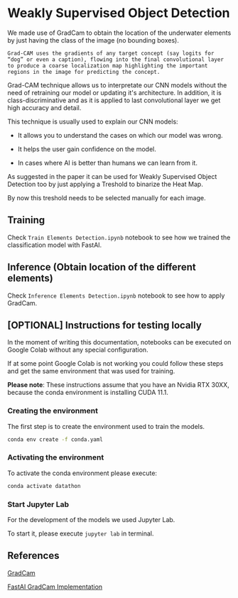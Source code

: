 # Weakly Supervised Object Detection


We made use of GradCam to obtain the location of the underwater elements by just having the class of the image (no bounding boxes).

```
Grad-CAM uses the gradients of any target concept (say logits for “dog” or even a caption), flowing into the final convolutional layer to produce a coarse localization map highlighting the important regions in the image for predicting the concept.
```

Grad-CAM technique allows us to interpretate our CNN models
without the need of retraining our model or updating it's architecture. In addition, it is class-discriminative and as it is applied to last convolutional layer we get high accuracy and detail.

This technique is usually used to explain our CNN models:
* It allows you to understand the cases on which our model was wrong.

* It helps the user gain confidence on the model.

* In cases where AI is better than humans we can learn from it.

As suggested in the paper it can be used for Weakly Supervised Object Detection too by just applying a Treshold to binarize the Heat Map. 

By now this treshold needs to be selected manually for each image.

## Training

Check `Train Elements Detection.ipynb` notebook to see how we trained the classification model with FastAI.

## Inference (Obtain location of the different elements)

Check `Inference Elements Detection.ipynb` notebook to see how to apply GradCam.
## [OPTIONAL] Instructions for testing locally

In the moment of writing this documentation, notebooks can be executed on Google Colab without any special configuration.

If at some point Google Colab is not working you could follow these steps and get the same environment that was used for training. 

**Please note**: These instructions assume that you have an Nvidia RTX 30XX, because the conda environment is installing CUDA 11.1.
### Creating the environment

The first step is to create the environment used to train the models.

```bash
conda env create -f conda.yaml
```

### Activating the environment

To activate the conda environment please execute:

```bash
conda activate datathon
```

### Start Jupyter Lab

For the development of the models we used Jupyter Lab.

To start it, please execute `jupyter lab` in terminal.

## References

[GradCam](https://arxiv.org/abs/1610.02391)

[FastAI GradCam Implementation](https://github.com/fastai/fastbook/blob/master/18_CAM.ipynb)